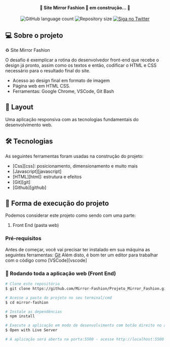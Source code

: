 <h4 align="center"> 
    🚧 Site Mirror Fashion  🚀 em construção... 🚧
</h4> 

<p align="center">
  <img alt="GitHub language count" src="https://img.shields.io/github/languages/count/douglasabnovato/mirror-fashion?color=%2304D361">
  <img alt="Repository size" src="https://img.shields.io/github/repo-size/douglasabnovato/mirror-fashion">
  <a href="https://www.twitter.com/douglasabnovato/">
    <img alt="Siga no Twitter" src="https://img.shields.io/twitter/url?url=https%3A%2F%2Fgithub.com%douglasabnovato%2Fmirror-fashion">
  </a>
</p>

## 💻 Sobre o projeto

♻️ Site Mirror Fashion

O desafio é exemplicar a rotina do desenvolvedor front-end que recebe o design já pronto, assim como os textos e então, codificar o HTML e CSS necessário para o resultado final do site.

- Acesso ao design final em formato de imagem
- Página web em HTML CSS.
- Ferramentas: Google Chrome, VSCode, Git Bash
 
## 🎨 Layout

Uma aplicação responsiva com as tecnologias fundamentais do desenvolvimento web.

## 🛠 Tecnologias

As seguintes ferramentas foram usadas na construção do projeto:

- [Css][css]: posicionamento, dimensionamento e muito mais
- [Javascript][javascript]
- [HTML][html]: estrutura e efeitos 
- [Git][git]
- [Github][github] 

## 🚀 Forma de execução do projeto

Podemos considerar este projeto como sendo com uma parte:
1. Front End (pasta web)  

### Pré-requisitos

Antes de começar, você vai precisar ter instalado em sua máquina as seguintes ferramentas:
[Git](https://git-scm.com)
Além disto, é bom ter um editor para trabalhar com o código como [VSCode][vscode]

### 🧭 Rodando toda a aplicação web (Front End)

```bash 
# Clone este repositório
$ git clone https://github.com/Mirror-Fashion/Projeto_Mirror_Fashion.git

# Acesse a pasta do projeto no seu terminal/cmd
$ cd mirror-fashion

# Instale as dependências
$ npm install

# Execute a aplicação em modo de desenvolvimento com botão direito no arquivo index.html
$ Open with Live Server

# A aplicação será aberta na porta:5500 - acesse http://localhost:5500

```
